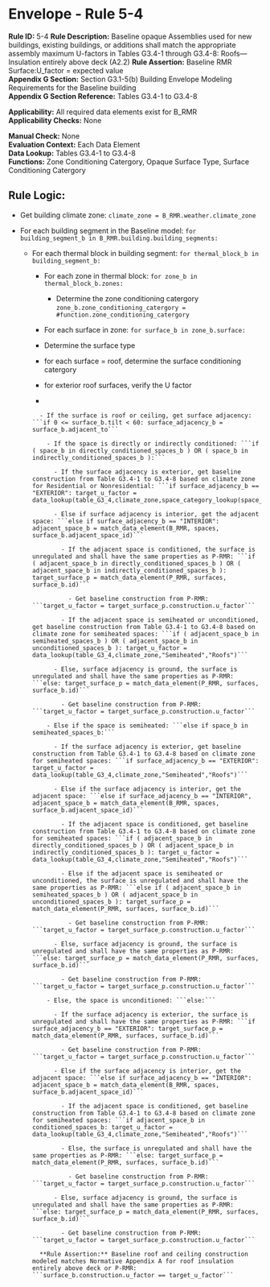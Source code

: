 
# Envelope - Rule 5-4

**Rule ID:** 5-4
**Rule Description:** Baseline opaque Assemblies used for new buildings, existing buildings, or additions shall match the appropriate assembly maximum U-factors in Tables G3.4-1 through G3.4-8: Roofs—Insulation entirely above deck (A2.2) 
**Rule Assertion:** Baseline RMR Surface:U_factor = expected value  
**Appendix G Section:** Section G3.1-5(b) Building Envelope Modeling Requirements for the Baseline building  
**Appendix G Section Reference:** Tables G3.4-1 to G3.4-8  

**Applicability:** All required data elements exist for B_RMR  
**Applicability Checks:** None  

**Manual Check:** None  
**Evaluation Context:** Each Data Element  
**Data Lookup:** Tables G3.4-1 to G3.4-8  
**Functions:** Zone Conditioning Catergory, Opaque Surface Type, Surface Conditioning Catergory

## Rule Logic:   

- Get building climate zone: ```climate_zone = B_RMR.weather.climate_zone```  

- For each building segment in the Baseline model: ```for building_segment_b in B_RMR.building.building_segments:```  

  - For each thermal block in building segment: ```for thermal_block_b in building_segment_b:```

    - For each zone in thermal block: ```for zone_b in thermal_block_b.zones:```  

      - Determine the zone  conditioning catergory ```zone_b.zone_conditioning_catergory = #function.zone_conditioning_catergory```
    - For each surface in zone: ```for surface_b in zone_b.surface:```  
    - Determine the surface type  
    - for each surface = roof, determine the surface conditioning catergory  
    - for exterior roof surfaces, verify the U factor
    -   


          - If the surface is roof or ceiling, get surface adjacency: ```if 0 <= surface_b.tilt < 60: surface_adjacency_b = surface_b.adjacent_to```  

            - If the space is directly or indirectly conditioned: ```if ( space_b in directly_conditioned_spaces_b ) OR ( space_b in indirectly_conditioned_spaces_b ):```  

              - If the surface adjacency is exterior, get baseline construction from Table G3.4-1 to G3.4-8 based on climate zone for Residential or Nonresidential: ```if surface_adjacency_b == "EXTERIOR": target_u_factor = data_lookup(table_G3_4,climate_zone,space_category_lookup(space_b.lighting_space_type),"Roofs")```  

              - Else if surface adjacency is interior, get the adjacent space: ```else if surface_adjacency_b == "INTERIOR": adjacent_space_b = match_data_element(B_RMR, spaces, surface_b.adjacent_space_id)```  

                - If the adjacent space is conditioned, the surface is unregulated and shall have the same properties as P-RMR: ```if ( adjacent_space_b in directly_conditioned_spaces_b ) OR ( adjacent_space_b in indirectly_conditioned_spaces_b ): target_surface_p = match_data_element(P_RMR, surfaces, surface_b.id)```  

                  - Get baseline construction from P-RMR: ```target_u_factor = target_surface_p.construction.u_factor```  

                - If the adjacent space is semiheated or unconditioned, get baseline construction from Table G3.4-1 to G3.4-8 based on climate zone for semiheated spaces: ```if ( adjacent_space_b in semiheated_spaces_b ) OR ( adjacent_space_b in unconditioned_spaces_b ): target_u_factor = data_lookup(table_G3_4,climate_zone,"Semiheated","Roofs")```  

              - Else, surface adjacency is ground, the surface is unregulated and shall have the same properties as P-RMR: ```else: target_surface_p = match_data_element(P_RMR, surfaces, surface_b.id)```  

                - Get baseline construction from P-RMR: ```target_u_factor = target_surface_p.construction.u_factor```  

            - Else if the space is semiheated: ```else if space_b in semiheated_spaces_b:```  

              - If the surface adjacency is exterior, get baseline construction from Table G3.4-1 to G3.4-8 based on climate zone for semiheated spaces: ```if surface_adjacency_b == "EXTERIOR": target_u_factor = data_lookup(table_G3_4,climate_zone,"Semiheated","Roofs")```  

              - Else if the surface adjacency is interior, get the adjacent space: ```else if surface_adjacency_b == "INTERIOR", adjacent_space_b = match_data_element(B_RMR, spaces, surface_b.adjacent_space_id)```  

                - If the adjacent space is conditioned, get baseline construction from Table G3.4-1 to G3.4-8 based on climate zone for semiheated spaces: ```if ( adjacent_space_b in directly_conditioned_spaces_b ) OR ( adjacent_space_b in indirectly_conditioned_spaces_b ): target_u_factor = data_lookup(table_G3_4,climate_zone,"Semiheated","Roofs")```  

                - Else if the adjacent space is semiheated or unconditioned, the surface is unregulated and shall have the same properties as P-RMR: ```else if ( adjacent_space_b in semiheated_spaces_b ) OR ( adjacent_space_b in unconditioned_spaces_b ): target_surface_p = match_data_element(P_RMR, surfaces, surface_b.id)```  

                  - Get baseline construction from P-RMR: ```target_u_factor = target_surface_p.construction.u_factor```  

              - Else, surface adjacency is ground, the surface is unregulated and shall have the same properties as P-RMR: ```else: target_surface_p = match_data_element(P_RMR, surfaces, surface_b.id)```  

                - Get baseline construction from P-RMR: ```target_u_factor = target_surface_p.construction.u_factor```  

            - Else, the space is unconditioned: ```else:```  

              - If the surface adjacency is exterior, the surface is unregulated and shall have the same properties as P-RMR: ```if surface_adjacency_b == "EXTERIOR": target_surface_p = match_data_element(P_RMR, surfaces, surface_b.id)```  

                - Get baseline construction from P-RMR: ```target_u_factor = target_surface_p.construction.u_factor```  

              - Else if the surface adjacency is interior, get the adjacent space: ```else if surface_adjacency_b == "INTERIOR": adjacent_space_b = match_data_element(B_RMR, spaces, surface_b.adjacent_space_id)```  

                - If the adjacent space is conditioned, get baseline construction from Table G3.4-1 to G3.4-8 based on climate zone for semiheated spaces: ```if adjacent_space_b in conditioned_spaces_b: target_u_factor = data_lookup(table_G3_4,climate_zone,"Semiheated","Roofs")```  

                - Else, the surface is unregulated and shall have the same properties as P-RMR: ```else: target_surface_p = match_data_element(P_RMR, surfaces, surface_b.id)```  

                  - Get baseline construction from P-RMR: ```target_u_factor = target_surface_p.construction.u_factor```  

              - Else, surface adjacency is ground, the surface is unregulated and shall have the same properties as P-RMR: ```else: target_surface_p = match_data_element(P_RMR, surfaces, surface_b.id)```  

                - Get baseline construction from P-RMR: ```target_u_factor = target_surface_p.construction.u_factor```  

          **Rule Assertion:** Baseline roof and ceiling construction modeled matches Normative Appendix A for roof insulation entirely above deck or P-RMR: ```surface_b.construction.u_factor == target_u_factor```  
